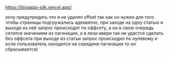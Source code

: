 https://blogapp-silk.vercel.app/ 

хочу предупредить что я не удалял offset так как он нужен для того чтобы страницы подгружались адекватно, при заходе на одну статью и выходе из неё запрос происходит по оффсету, а он в свою очередь сетится значением из пагинации, а в лези квери так не удастся сделать
без оффсета при выходе из статьи запрос происходил по нулевому и если пользователь находится на середине пагинации то он сбрасывается)
       




